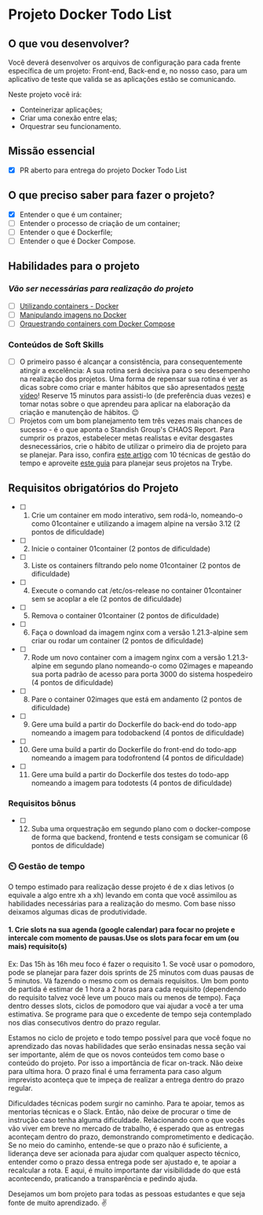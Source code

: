 # Projeto Docker Todo List

## O que vou desenvolver?

Você deverá desenvolver os arquivos de configuração para cada frente específica de um projeto: Front-end, Back-end e, no nosso caso, para um aplicativo de teste que valida se as aplicações estão se comunicando.

Neste projeto você irá:

- Conteinerizar aplicações;
- Criar uma conexão entre elas;
- Orquestrar seu funcionamento.

## Missão essencial

- [X] PR aberto para entrega do projeto Docker Todo List

## O que preciso saber para fazer o projeto?

- [x] Entender o que é um container;
- [ ] Entender o processo de criação de um container;
- [ ] Entender o que é Dockerfile;
- [ ] Entender o que é Docker Compose.

## Habilidades para o projeto

### _Vão ser necessárias para realização do projeto_

- [ ] [Utilizando containers - Docker](https://app.betrybe.com/learn/course/5e938f69-6e32-43b3-9685-c936530fd326/module/94d0e996-1827-4fbc-bc24-c99fb592925b/section/5987fa2d-0d04-45b2-9d91-1c2ffce09862/day/a852c0dd-0602-4357-88e8-707352e97927/lesson/f8c01b36-6180-4b7e-905c-0b8645155889)
- [ ] [Manipulando imagens no Docker](https://app.betrybe.com/learn/course/5e938f69-6e32-43b3-9685-c936530fd326/module/94d0e996-1827-4fbc-bc24-c99fb592925b/section/5987fa2d-0d04-45b2-9d91-1c2ffce09862/day/da25fd46-8818-4234-8603-a442b047370f/lesson/670cdc27-f578-4733-907e-87652c46c002)
- [ ] [Orquestrando containers com Docker Compose](https://app.betrybe.com/learn/course/5e938f69-6e32-43b3-9685-c936530fd326/module/94d0e996-1827-4fbc-bc24-c99fb592925b/section/5987fa2d-0d04-45b2-9d91-1c2ffce09862/day/2f1a5c4d-74b1-488a-8d9b-408682c93724/lesson/170b7b6e-925c-40e8-9d0a-08e41f599ec5)

### Conteúdos de Soft Skills

- [ ] O primeiro passo é alcançar a consistência, para consequentemente atingir a excelência: A sua rotina será decisiva para o seu desempenho na realização dos projetos. Uma forma de repensar sua rotina é ver as dicas sobre como criar e manter hábitos que são apresentados [neste vídeo](https://www.youtube.com/watch?v=9BtrLf6PfYY)!  Reserve 15 minutos para assisti-lo (de preferência duas vezes) e tomar notas sobre o que aprendeu para aplicar na elaboração da criação e manutenção de hábitos. 😉 
- [ ] Projetos com um bom planejamento tem três vezes mais chances de sucesso - é o que aponta o Standish Group's CHAOS Report. Para cumprir os prazos, estabelecer metas realistas e evitar desgastes desnecessários, crie o hábito de utilizar o primeiro dia de projeto para se planejar. Para isso, confira [este artigo](https://blog.runrun.it/gestao-do-tempo/#h-os-principais-erros-cometidos-na-gestao-do-tempo%22%3E%3Cstrong%3EOs%20principais%20erros%20cometidos%20na%20gest%C3%A3o%20do%20tempo%E2%80%9D%3EOs%20principais%20erros%20cometidos%20na%20gest%C3%A3o%20do%20tempo%3C/a%3E%3C/li%3E%3Cli%3E%3Ca%20href=) com 10 técnicas de gestão do tempo e aproveite [este guia](https://docs.google.com/spreadsheets/d/17bpWRyd81ZA8Oa-j__EJxsxv5z9TICWOXVUsoVn3bAE/edit#gid=129966161) para planejar seus projetos na Trybe.

## Requisitos obrigatórios do Projeto

- [ ] 1. Crie um container em modo interativo, sem rodá-lo, nomeando-o como 01container e utilizando a imagem alpine na versão 3.12 (2 pontos de dificuldade)

- [ ] 2. Inicie o container 01container (2 pontos de dificuldade)

- [ ] 3. Liste os containers filtrando pelo nome 01container (2 pontos de dificuldade)

- [ ] 4. Execute o comando cat /etc/os-release no container 01container sem se acoplar a ele (2 pontos de dificuldade)

- [ ] 5. Remova o container 01container (2 pontos de dificuldade)

- [ ] 6. Faça o download da imagem nginx com a versão 1.21.3-alpine sem criar ou rodar um container (2 pontos de dificuldade)

- [ ] 7. Rode um novo container com a imagem nginx com a versão 1.21.3-alpine em segundo plano nomeando-o como 02images e mapeando sua porta padrão de acesso para porta 3000 do sistema hospedeiro (4 pontos de dificuldade)

- [ ] 8. Pare o container 02images que está em andamento (2 pontos de dificuldade)

- [ ] 9. Gere uma build a partir do Dockerfile do back-end do todo-app nomeando a imagem para todobackend (4 pontos de dificuldade)

- [ ] 10. Gere uma build a partir do Dockerfile do front-end do todo-app nomeando a imagem para todofrontend (4 pontos de dificuldade)

- [ ] 11. Gere uma build a partir do Dockerfile dos testes do todo-app nomeando a imagem para todotests (4 pontos de dificuldade)

### Requisitos bônus

- [ ] 12. Suba uma orquestração em segundo plano com o docker-compose de forma que backend, frontend e tests consigam se comunicar (6 pontos de dificuldade)

### ⏲️ Gestão de tempo

O tempo estimado para realização desse projeto é de x dias letivos (o equivale a algo entre xh a xh) levando em conta que você assimilou as habilidades necessárias para a realização do mesmo. Com base nisso deixamos algumas dicas de produtividade.

#### 1. Crie slots na sua agenda (google calendar) para focar no projete e intercale com momento de pausas.Use os slots para focar em um (ou mais) requisito(s)

Ex: Das 15h às 16h meu foco é fazer o requisito 1. Se você usar o pomodoro, pode se planejar para fazer dois sprints de 25 minutos com duas pausas de 5 minutos. Vá fazendo o mesmo com os demais requisitos. Um bom ponto de partida é estimar de 1 hora a 2 horas para cada requisito (dependendo do requisito talvez você leve um pouco mais ou menos de tempo). Faça dentro desses slots, ciclos de pomodoro que vai ajudar a você a ter uma estimativa. Se programe para que o excedente de tempo seja contemplado nos dias consecutivos dentro do prazo regular.

Estamos no ciclo de projeto e todo tempo possível para que você foque no aprendizado das novas habilidades que serão ensinadas nessa seção vai ser importante, além de que os novos conteúdos tem como base o conteúdo do projeto. Por isso a importância de ficar on-track. Não deixe para ultima hora. O prazo final é uma ferramenta para caso algum imprevisto aconteça que te impeça de realizar a entrega dentro do prazo regular.

Dificuldades técnicas podem surgir no caminho. Para te apoiar, temos as mentorias técnicas e o Slack. Então, não deixe de procurar o time de instrução caso tenha alguma dificuldade. Relacionando com o que vocês vão viver em breve no mercado de trabalho, é esperado que as entregas aconteçam dentro do prazo, demonstrando comprometimento e dedicação. Se no meio do caminho, entende-se que o prazo não é suficiente, a liderança deve ser acionada para ajudar com qualquer aspecto técnico, entender como o prazo dessa entrega pode ser ajustado e, te apoiar a recalcular a rota. E aqui, é muito importante dar visibilidade do que está acontecendo, praticando a transparência e pedindo ajuda.

Desejamos um bom projeto para todas as pessoas estudantes e que seja fonte de muito aprendizado. ✌️
